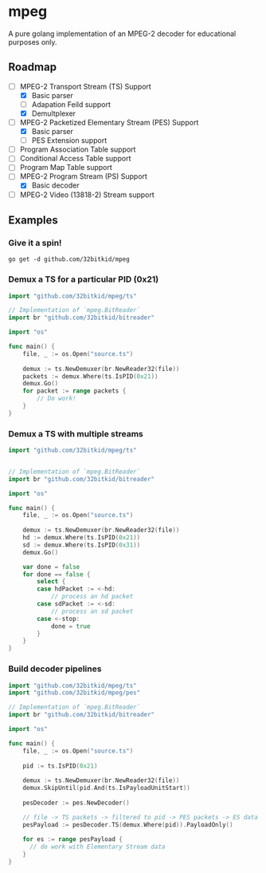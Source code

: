 # mpeg

A pure golang implementation of an MPEG-2 decoder for
educational purposes only.

## Roadmap
- [ ] MPEG-2 Transport Stream (TS) Support
  - [x] Basic parser
  - [ ] Adapation Feild support
  - [x] Demultplexer
- [ ] MPEG-2 Packetized Elementary Stream (PES) Support
  - [x] Basic parser
  - [ ] PES Extension support
- [ ] Program Association Table support
- [ ] Conditional Access Table support
- [ ] Program Map Table support
- [ ] MPEG-2 Program Stream (PS) Support
  - [x] Basic decoder
- [ ] MPEG-2 Video (13818-2) Stream support

## Examples

### Give it a spin!

```
go get -d github.com/32bitkid/mpeg
```


### Demux a TS for a particular PID (0x21)

```go
import "github.com/32bitkid/mpeg/ts"

// Implementation of `mpeg.BitReader`
import br "github.com/32bitkid/bitreader"

import "os"

func main() {
	file, _ := os.Open("source.ts")
  
	demux := ts.NewDemuxer(br.NewReader32(file))
	packets := demux.Where(ts.IsPID(0x21))
	demux.Go()
	for packet := range packets {
		// Do work!
	}
}
```

### Demux a TS with multiple streams

```go
import "github.com/32bitkid/mpeg/ts"


// Implementation of `mpeg.BitReader`
import br "github.com/32bitkid/bitreader"

import "os"

func main() {
	file, _ := os.Open("source.ts")
  
	demux := ts.NewDemuxer(br.NewReader32(file))
	hd := demux.Where(ts.IsPID(0x21))
	sd := demux.Where(ts.IsPID(0x31))
	demux.Go()

	var done = false
 	for done == false {
		select {
		case hdPacket := <-hd:
			// process an hd packet
		case sdPacket := <-sd:
			// process an sd packet
		case <-stop:
			done = true
		}
	}
}
```

### Build decoder pipelines

```go
import "github.com/32bitkid/mpeg/ts"
import "github.com/32bitkid/mpeg/pes"

// Implementation of `mpeg.BitReader`
import br "github.com/32bitkid/bitreader"

import "os"

func main() {
	file, _ := os.Open("source.ts")
	
	pid := ts.IsPID(0x21)
	
	demux := ts.NewDemuxer(br.NewReader32(file))
	demux.SkipUntil(pid.And(ts.IsPayloadUnitStart))
	
	pesDecoder := pes.NewDecoder()

	// file -> TS packets -> filtered to pid -> PES packets -> ES data
	pesPayload := pesDecoder.TS(demux.Where(pid)).PayloadOnly()
	
	for es := range pesPayload {
	  // do work with Elementary Stream data
	}
}
```
